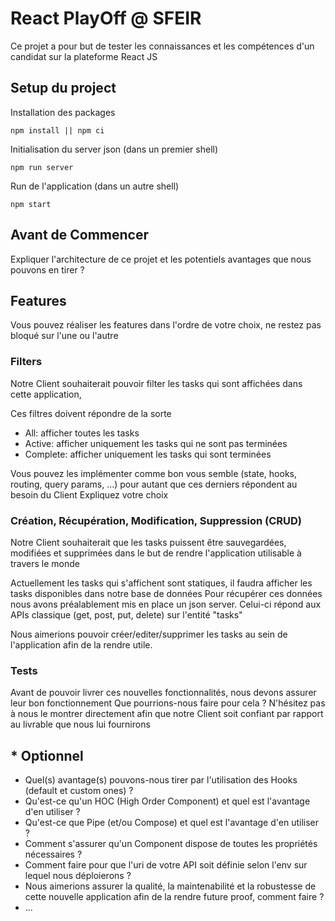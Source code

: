 # React PlayOff @ SFEIR

Ce projet a pour but de tester les connaissances et les compétences d'un candidat sur la plateforme React JS

## Setup du project

Installation des packages

```shell
npm install || npm ci
```

Initialisation du server json (dans un premier shell)

```shell
npm run server
```

Run de l'application (dans un autre shell)

```shell
npm start
```

## Avant de Commencer

Expliquer l'architecture de ce projet et les potentiels avantages que nous pouvons en tirer ?

## Features

Vous pouvez réaliser les features dans l'ordre de votre choix, ne restez pas bloqué sur l'une ou l'autre

### Filters

Notre Client souhaiterait pouvoir filter les tasks qui sont affichées dans cette application,

Ces filtres doivent répondre de la sorte

- All: afficher toutes les tasks
- Active: afficher uniquement les tasks qui ne sont pas terminées
- Complete: afficher uniquement les tasks qui sont terminées

Vous pouvez les implémenter comme bon vous semble (state, hooks, routing, query params, ...) pour autant que ces derniers répondent au besoin du Client
Expliquez votre choix

### Création, Récupération, Modification, Suppression (CRUD)

Notre Client souhaiterait que les tasks puissent être sauvegardées, modifiées et supprimées dans le but de rendre l'application utilisable à travers le monde

Actuellement les tasks qui s'affichent sont statiques, il faudra afficher les tasks disponibles dans notre base de données
Pour récupérer ces données nous avons préalablement mis en place un json server.
Celui-ci répond aux APIs classique (get, post, put, delete) sur l'entité "tasks"

Nous aimerions pouvoir créer/editer/supprimer les tasks au sein de l'application afin de la rendre utile.

### Tests

Avant de pouvoir livrer ces nouvelles fonctionnalités, nous devons assurer leur bon fonctionnement
Que pourrions-nous faire pour cela ? N'hésitez pas à nous le montrer directement afin que notre Client soit confiant par rapport au livrable que nous lui fournirons

## \* Optionnel

- Quel(s) avantage(s) pouvons-nous tirer par l'utilisation des Hooks (default et custom ones) ?
- Qu'est-ce qu'un HOC (High Order Component) et quel est l'avantage d'en utiliser ?
- Qu'est-ce que Pipe (et/ou Compose) et quel est l'avantage d'en utiliser ?
- Comment s'assurer qu'un Component dispose de toutes les propriétés nécessaires ?
- Comment faire pour que l'uri de votre API soit définie selon l'env sur lequel nous déploierons ?
- Nous aimerions assurer la qualité, la maintenabilité et la robustesse de cette nouvelle application afin de la rendre future proof, comment faire ?
- ...

